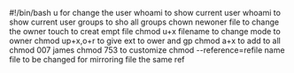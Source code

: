 #!/bin/bash
u  for change the user whoami to show current user whoami to show current user     groups to sho all groups chown newoner file to change the owner touch to creat empt file chmod u+x filename to change mode to owner chmod up+x,o+r to give ext to ower and gp chmod a+x to add to all chmod 007 james chmod 753 to customize   chmod --reference=refile name file to be changed for mirroring file the same ref
